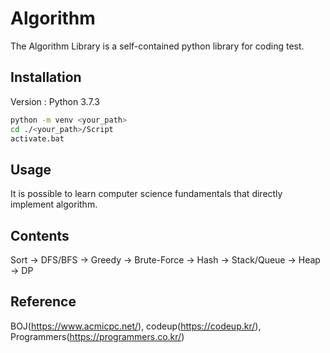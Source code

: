 # Algorithm
The Algorithm Library is a self-contained python library for coding test.

## Installation
Version : Python 3.7.3<br>
```sh
python -m venv <your_path>
cd ./<your_path>/Script
activate.bat
```

## Usage
It is possible to learn computer science fundamentals that directly implement algorithm.

## Contents
Sort -> DFS/BFS -> Greedy -> Brute-Force -> Hash -> Stack/Queue -> Heap -> DP

## Reference
BOJ(https://www.acmicpc.net/), codeup(https://codeup.kr/), Programmers(https://programmers.co.kr/)
